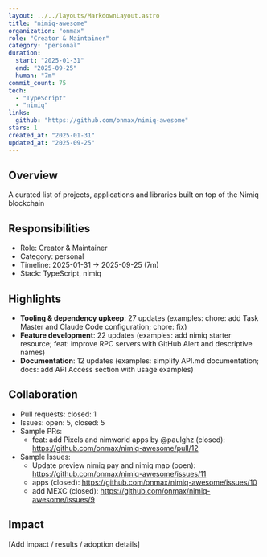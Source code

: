 ```yaml
---
layout: ../../layouts/MarkdownLayout.astro
title: "nimiq-awesome"
organization: "onmax"
role: "Creator & Maintainer"
category: "personal"
duration:
  start: "2025-01-31"
  end: "2025-09-25"
  human: "7m"
commit_count: 75
tech:
  - "TypeScript"
  - "nimiq"
links:
  github: "https://github.com/onmax/nimiq-awesome"
stars: 1
created_at: "2025-01-31"
updated_at: "2025-09-25"
---
```

## Overview
A curated list of projects, applications and libraries built on top of the Nimiq blockchain

## Responsibilities
- Role: Creator & Maintainer
- Category: personal
- Timeline: 2025-01-31 -> 2025-09-25 (7m)
- Stack: TypeScript, nimiq

## Highlights
- **Tooling & dependency upkeep**: 27 updates (examples: chore: add Task Master and Claude Code configuration; chore: fix)
- **Feature development**: 22 updates (examples: add nimiq starter resource; feat: improve RPC servers with GitHub Alert and descriptive names)
- **Documentation**: 12 updates (examples: simplify API.md documentation; docs: add API Access section with usage examples)

## Collaboration
- Pull requests: closed: 1
- Issues: open: 5, closed: 5
- Sample PRs:
  - feat: add Pixels and nimworld apps by @paulghz (closed): https://github.com/onmax/nimiq-awesome/pull/12
- Sample Issues:
  - Update preview nimiq pay and nimiq map (open): https://github.com/onmax/nimiq-awesome/issues/11
  - apps (closed): https://github.com/onmax/nimiq-awesome/issues/10
  - add MEXC (closed): https://github.com/onmax/nimiq-awesome/issues/9

## Impact
[Add impact / results / adoption details]
